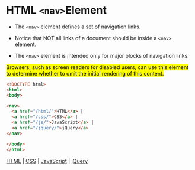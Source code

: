 # HTML `<nav>`Element

- The `<nav>` element defines a set of navigation links.

- Notice that NOT all links of a document should be inside a `<nav>` element. 
- The `<nav>` element is intended only for major blocks of navigation links.

<mark>Browsers, such as screen readers for disabled users, can use this element to determine whether to omit the initial rendering of this content.</mark>

```html
<!DOCTYPE html>
<html>
<body>

<nav>
  <a href="/html/">HTML</a> |
  <a href="/css/">CSS</a> |
  <a href="/js/">JavaScript</a> |
  <a href="/jquery/">jQuery</a>
</nav>

</body>
</html>

```

<!DOCTYPE html>
<html>
<body>

<nav>
  <a href="/html/">HTML</a> |
  <a href="/css/">CSS</a> |
  <a href="/js/">JavaScript</a> |
  <a href="/jquery/">jQuery</a>
</nav>

</body>
</html>

